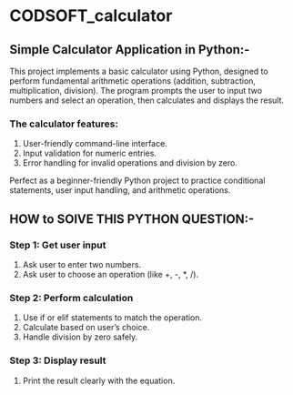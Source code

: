 # CODSOFT_calculator
## Simple Calculator Application in Python:-
This project implements a basic calculator using Python, designed to perform fundamental arithmetic operations (addition, subtraction, multiplication, division). The program prompts the user to input two numbers and select an operation, then calculates and displays the result.

### The calculator features:
1. User-friendly command-line interface.
2. Input validation for numeric entries.
3. Error handling for invalid operations and division by zero.

Perfect as a beginner-friendly Python project to practice conditional statements, user input handling, and arithmetic operations.

## HOW to SOlVE THIS PYTHON QUESTION:-
### Step 1: Get user input
1. Ask user to enter two numbers.
2. Ask user to choose an operation (like +, -, *, /).

### Step 2: Perform calculation
1. Use if or elif statements to match the operation.
2. Calculate based on user’s choice.
3. Handle division by zero safely.

### Step 3: Display result
1. Print the result clearly with the equation.

